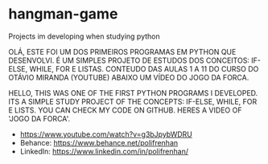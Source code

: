 # hangman-game
Projects im developing when studying python

OLÁ, ESTE FOI UM DOS PRIMEIROS PROGRAMAS EM PYTHON QUE DESENVOLVI.
É UM SIMPLES PROJETO DE ESTUDOS DOS CONCEITOS: IF-ELSE, WHILE, FOR E LISTAS.
CONTEUDO DAS AULAS 1 A 11 DO CURSO DO OTÁVIO MIRANDA (YOUTUBE)
ABAIXO UM VÍDEO DO JOGO DA FORCA.


HELLO, THIS WAS ONE OF THE FIRST PYTHON PROGRAMS I DEVELOPED.
ITS A SIMPLE STUDY PROJECT OF THE CONCEPTS: IF-ELSE, WHILE, FOR E LISTS.
YOU CAN CHECK MY CODE ON GITHUB.
HERES A VIDEO OF 'JOGO DA FORCA'.

- https://www.youtube.com/watch?v=g3bJpybWDRU
- Behance: https://www.behance.net/polifrenhan
- LinkedIn: https://www.linkedin.com/in/polifrenhan/
